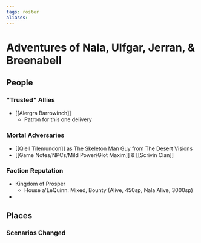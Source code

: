 ```yaml
---
tags: roster
aliases:
---
```

# Adventures of Nala, Ulfgar, Jerran, & Breenabell
## People
### "Trusted" Allies
- [[Alergra Barrowinch]]
	- Patron for this one delivery
### Mortal Adversaries
- [[Qiell Tilemundon]] as The Skeleton Man Guy from The Desert Visions
- [[Game Notes/NPCs/Mild Power/Glot Maxim]] & [[Scrivin Clan]]
### Faction Reputation
- Kingdom of Prosper
	- House a'LeQuinn: Mixed, Bounty (Alive, 450sp, Nala Alive, 3000sp)
- 
## Places
### Scenarios Changed